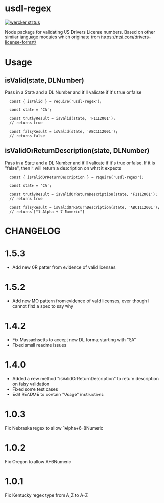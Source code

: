 usdl-regex
==========

[![wercker status](https://app.wercker.com/status/50fd960ab71deb402345dddc7c3a5ee4/s/master "wercker status")](https://app.wercker.com/project/byKey/50fd960ab71deb402345dddc7c3a5ee4)

Node package for validating US Drivers License numbers. Based on other similar language modules which originate from https://ntsi.com/drivers-license-format/

Usage
=========
## isValid(state, DLNumber)
Pass in a State and a DL Number and it'll validate if it's true or false
```
  const { isValid } = require('usdl-regex');

  const state = 'CA';

  const truthyResult = isValid(state, 'F1112001');
  // returns true

  const falsyResult = isValid(state, 'ABC1112001');
  // returns false
```

## isValidOrReturnDescription(state, DLNumber)
Pass in a State and a DL Number and it'll validate if it's true or false.
If it is "false", then it will return a description on what it expects
```
  const { isValidOrReturnDescription } = require('usdl-regex');

  const state = 'CA';

  const truthyResult = isValidOrReturnDescription(state, 'F1112001');
  // returns true

  const falsyResult = isValidOrReturnDescription(state, 'ABC1112001');
  // returns ["1 Alpha + 7 Numeric"]
```

CHANGELOG
=========
# 1.5.3
- Add new OR patter from evidence of valid licenses

# 1.5.2
- Add new MO pattern from evidence of valid licenses, even though I cannot find a spec to say why

# 1.4.2
- Fix Massachsetts to accept new DL format starting with "SA"
- Fixed small readme issues

# 1.4.0
- Added a new method "isValidOrReturnDescription" to return description on falsy validation
- Fixed some test cases
- Edit README to contain "Usage" instructions

# 1.0.3
Fix Nebraska regex to allow 1Alpha+6-8Numeric

# 1.0.2
Fix Oregon to allow A+6Numeric

# 1.0.1
Fix Kentucky regex type from A_Z to A-Z

